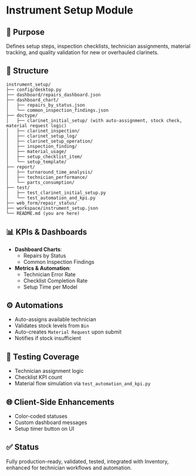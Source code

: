 # Instrument Setup Module

## 🧰 Purpose
Defines setup steps, inspection checklists, technician assignments, material tracking, and quality validation for new or overhauled clarinets.

## 📁 Structure
```
instrument_setup/
├── config/desktop.py
├── dashboard/repairs_dashboard.json
├── dashboard_chart/
│   ├── repairs_by_status.json
│   └── common_inspection_findings.json
├── doctype/
│   ├── clarinet_initial_setup/ (with auto-assignment, stock check, material request logic)
│   ├── clarinet_inspection/
│   ├── clarinet_setup_log/
│   ├── clarinet_setup_operation/
│   ├── inspection_finding/
│   ├── material_usage/
│   ├── setup_checklist_item/
│   └── setup_template/
├── report/
│   ├── turnaround_time_analysis/
│   ├── technician_performance/
│   └── parts_consumption/
├── test/
│   ├── test_clarinet_initial_setup.py
│   └── test_automation_and_kpi.py
├── web_form/repair_status/
├── workspace/instrument_setup.json
└── README.md (you are here)
```

## 📊 KPIs & Dashboards
- **Dashboard Charts**:
  - Repairs by Status
  - Common Inspection Findings
- **Metrics & Automation**:
  - Technician Error Rate
  - Checklist Completion Rate
  - Setup Time per Model

## ⚙️ Automations
- Auto-assigns available technician
- Validates stock levels from `Bin`
- Auto-creates `Material Request` upon submit
- Notifies if stock insufficient

## 🧪 Testing Coverage
- Technician assignment logic
- Checklist KPI count
- Material flow simulation via `test_automation_and_kpi.py`

## 🌐 Client-Side Enhancements
- Color-coded statuses
- Custom dashboard messages
- Setup timer button on UI

## ✅ Status
Fully production-ready, validated, tested, integrated with Inventory, enhanced for technician workflows and automation.
